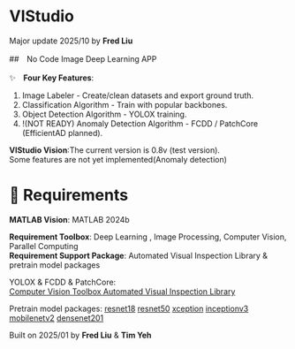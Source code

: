 # VIStudio
Major update 2025/10 by **Fred Liu**
  
##　No Code Image Deep Learning APP  
  
✨　__Four Key Features__:  
1. Image Labeler - Create/clean datasets and export ground truth.
2. Classification Algorithm - Train with popular backbones.
3. Object Detection Algorithm - YOLOX training.
4. !(NOT READY) Anomaly Detection Algorithm - FCDD / PatchCore (EfficientAD planned).


__VIStudio Vision__:The current version is 0.8v (test version).  
Some features are not yet implemented(Anomaly detection)


🔧 Requirements
===


__MATLAB Vision__: MATLAB 2024b  
  
__Requirement Toolbox__: Deep Learning , Image Processing, Computer Vision, Parallel Computing  
__Requirement Support Package__: Automated Visual Inspection Library &  pretrain model packages
  
YOLOX & FCDD & PatchCore:  
[Computer Vision Toolbox Automated Visual Inspection Library](https://www.mathworks.com/matlabcentral/fileexchange/116555-computer-vision-toolbox-automated-visual-inspection-library?s_tid=ta_fx_results)  

Pretrain model packages:
[resnet18](https://www.mathworks.com/matlabcentral/fileexchange/68261-deep-learning-toolbox-model-for-resnet-18-network?s_tid=srchtitle)
[resnet50](https://www.mathworks.com/matlabcentral/fileexchange/64626-deep-learning-toolbox-model-for-resnet-50-network?s_tid=srchtitle)
[xception](https://www.mathworks.com/matlabcentral/fileexchange/70988-deep-learning-toolboxtm-model-for-xception-network?s_tid=srchtitle)
[inceptionv3](https://www.mathworks.com/matlabcentral/fileexchange/65679-deep-learning-toolbox-model-for-inception-v3-network?s_tid=srchtitle)
[mobilenetv2](https://www.mathworks.com/matlabcentral/fileexchange/70986-deep-learning-toolbox-model-for-mobilenet-v2-network?s_tid=srchtitle)
[densenet201](https://www.mathworks.com/matlabcentral/fileexchange/68803-deep-learning-toolbox-model-for-densenet-201-network?s_tid=srchtitle)



Built on 2025/01 by **Fred Liu** & **Tim Yeh**  